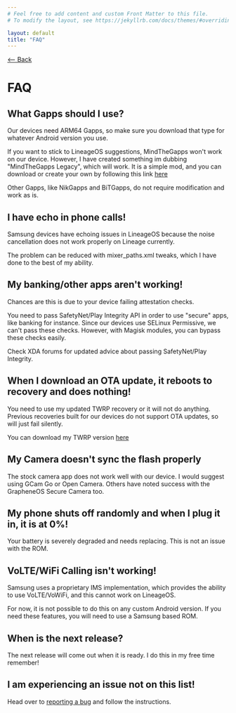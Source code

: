 ```yaml
---
# Feel free to add content and custom Front Matter to this file.
# To modify the layout, see https://jekyllrb.com/docs/themes/#overriding-theme-defaults

layout: default
title: "FAQ"
---
```

[ <-- Back](../)
# FAQ
## What Gapps should I use?
Our devices need ARM64 Gapps, so make sure you download that type for whatever Android version you use. 

If you want to stick to LineageOS suggestions, MindTheGapps won't work on our device. However, I have created something im dubbing "MindTheGapps Legacy", which will work. It is a simple mod, and you can download or create your own by following this link [here](../downloads/mindthegapps)

Other Gapps, like NikGapps and BiTGapps, do not require modification and work as is. 

## I have echo in phone calls!
Samsung devices have echoing issues in LineageOS because the noise cancellation does not work properly on Lineage currently. 

The problem can be reduced with mixer_paths.xml tweaks, which I have done to the best of my ability. 

## My banking/other apps aren't working!
Chances are this is due to your device failing attestation checks.

You need to pass SafetyNet/Play Integrity API in order to use "secure" apps, like banking for instance. Since our devices use SELinux Permissive, we can't pass these checks. However, with Magisk modules, you can bypass these checks easily.

Check XDA forums for updated advice about passing SafetyNet/Play Integrity.

## When I download an OTA update, it reboots to recovery and does nothing!
You need to use my updated TWRP recovery or it will not do anything. Previous recoveries built for our devices do not support OTA updates, so will just fail silently. 

You can download my TWRP version [here](../downloads/twrp)

## My Camera doesn't sync the flash properly
The stock camera app does not work well with our device. I would suggest using GCam Go or Open Camera. Others have noted success with the GrapheneOS Secure Camera too. 

## My phone shuts off randomly and when I plug it in, it is at 0%!
Your battery is severely degraded and needs replacing. This is not an issue with the ROM.

## VoLTE/WiFi Calling isn't working!
Samsung uses a proprietary IMS implementation, which provides the ability to use VoLTE/VoWiFi, and this cannot work on LineageOS. 

For now, it is not possible to do this on any custom Android version. If you need these features, you will need to use a Samsung based ROM. 

## When is the next release?
The next release will come out when it is ready. I do this in my free time remember!

## I am experiencing an issue not on this list!
Head over to [reporting a bug](../bugreport) and follow the instructions.